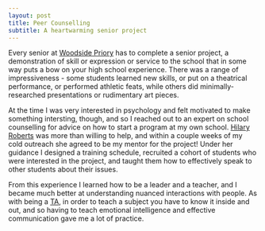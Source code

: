 ```yaml
---
layout: post
title: Peer Counselling
subtitle: A heartwarming senior project
---
```

Every senior at <a href="/pages/wps/">Woodside Priory</a> has to complete a senior project, a demonstration of skill or expression or service to the school that in some way puts a bow on your high school experience. There was a range of impressiveness - some students learned new skills, or put on a theatrical performance, or performed athletic feats, while others did minimally-researched presentations or rudimentary art pieces. 

At the time I was very interested in psychology and felt motivated to make something intersting, though, and so I reached out to an expert on school counselling for advice on how to start a program at my own school. <a href="https://www.peeradvocates.com/hroberts" target="blank">Hilary Roberts</a> was more than willing to help, and within a couple weeks of my cold outreach she agreed to be my mentor for the project! Under her guidance I designed a training schedule, recruited a cohort of students who were interested in the project, and taught them how to effectively speak to other students about their issues. 

From this experience I learned how to be a leader and a teacher, and I became much better at understanding nuanced interactions with people. As with being a <a href="/pages/ta/">TA</a>, in order to teach a subject you have to know it inside and out, and so having to teach emotional intelligence and effective communication gave me a lot of practice. 